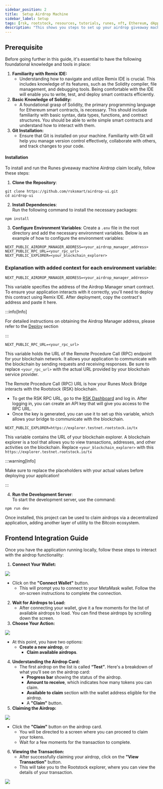 ```yaml
---
sidebar_position: 2
title:  Setup Airdrop Machine
sidebar_label: Setup
tags: [rsk, rootstock, resources, tutorials, runes, nft, Ethereum, dApps, smart contracts, airdrop]
description: "This shows you steps to set up your airdrop giveaway machine"
---
```


## **Prerequisite**

Before going further in this guide, it's essential to have the following foundational knowledge and tools in place:

1. **Familiarity with Remix IDE:**  
   * Understanding how to navigate and utilize Remix IDE is crucial. This includes knowledge of its features, such as the Solidity compiler, file management, and debugging tools. Being comfortable with the IDE will enable you to write, test, and deploy smart contracts efficiently.  
2. **Basic Knowledge of Solidity:**  
   * A foundational grasp of Solidity, the primary programming language for Ethereum smart contracts, is necessary. This should include familiarity with basic syntax, data types, functions, and contract structures. You should be able to write simple smart contracts and understand how to interact with them.  
3. **Git Installation:**  
   * Ensure that Git is installed on your machine. Familiarity with Git will help you manage version control effectively, collaborate with others, and track changes to your code.

#### **Installation**

To install and run the Runes giveaway machine Airdrop claim locally, follow these steps:

1. **Clone the Repository**:

```
git clone https://github.com/rsksmart/airdrop-ui.git
cd airdrop-ui
```

2. **Install Dependencies**:   
Run the following command to install the necessary packages:

```
npm install
```

3. **Configure Environment Variables**: Create a `.env` file in the root directory and add the necessary environment variables. Below is an example of how to configure the environment variables:

```
NEXT_PUBLIC_AIRDROP_MANAGER_ADDRESS=<your_airdrop_manager_address>
NEXT_PUBLIC_RPC_URL=<your_rpc_url>
NEXT_PUBLIC_EXPLORER=<your_blockchain_explorer>
```

### Explanation with added context for each environment variable:

```
NEXT_PUBLIC_AIRDROP_MANAGER_ADDRESS=<your_airdrop_manager_address>
```

This variable specifies the address of the Airdrop Manager smart contract. To ensure your application interacts with it correctly, you'll need to deploy this contract using Remix IDE. After deployment, copy the contract's address and paste it here.

:::info[Info]

For detailed instructions on obtaining the Airdrop Manager address, please refer to the [Deploy](docs/04-resources/09-Airdrop/deploy.md) section

:::

```
NEXT_PUBLIC_RPC_URL=<your_rpc_url>
```

This variable holds the URL of the Remote Procedure Call (RPC) endpoint for your blockchain network. It allows your application to communicate with the blockchain by sending requests and receiving responses. Be sure to replace `<your_rpc_url>` with the actual URL provided by your blockchain service provider.

The Remote Procedure Call (RPC) URL is how your Runes Mock Bridge interacts with the Rootstock (RSK) blockchain.

* To get the RSK RPC URL, go to the [RSK Dashboard](https://dashboard.rpc.rootstock.io/login) and log in. After logging in, you can create an API key that will give you access to the RPC URL.  
* Once the key is generated, you can use it to set up this variable, which allows your bridge to communicate with the blockchain.

```
NEXT_PUBLIC_EXPLORER=https://explorer.testnet.rootstock.io/tx
```

This variable contains the URL of your blockchain explorer. A blockchain explorer is a tool that allows you to view transactions, addresses, and other activities on the blockchain. Replace `<your_blockchain_explorer>` with this `https://explorer.testnet.rootstock.io/tx`

:::warning[Info]

Make sure to replace the placeholders with your actual values before deploying your application\!

:::

4. **Run the Development Server**:   
To start the development server, use the command:

```
npm run dev
```

Once installed, this project can be used to claim airdrops via a decentralized application, adding another layer of utility to the Bitcoin ecosystem.

## **Frontend Integration Guide**

Once you have the application running locally, follow these steps to interact with the airdrop functionality:

1. **Connect Your Wallet:**

<img src="/img/resources/runes/airdrop/airdrop-dashboard.png"/>

* Click on the **"Connect Wallet"** button.  
  * This will prompt you to connect to your MetaMask wallet. Follow the on-screen instructions to complete the connection.  
2. **Wait for Airdrops to Load:**  
   * After connecting your wallet, give it a few moments for the list of available airdrops to load. You can find these airdrops by scrolling down the screen.  
3. **Choose Your Action:**

<img src="/img/resources/runes/airdrop/list-of-Airdrops.png"/>

* At this point, you have two options:  
  * **Create a new airdrop**, or  
    * **Claim available airdrops**.  
4. **Understanding the Airdrop Card:**  
   * The first airdrop on the list is called **“Test”**. Here's a breakdown of what you’ll see on the airdrop card:  
     * **Progress bar** showing the status of the airdrop.  
     * **Amount to receive**, which indicates how many tokens you can claim.  
     * **Available to claim** section with the wallet address eligible for the airdrop.  
     * A **"Claim"** button.  
5. **Claiming the Airdrop:**

<img src="/img/resources/runes/airdrop/claim-airdrop.png"/>

* Click the **"Claim"** button on the airdrop card.  
  * You will be directed to a screen where you can proceed to claim your tokens.  
  * Wait for a few moments for the transaction to complete.  
6. **Viewing the Transaction:**  
   * After successfully claiming your airdrop, click on the **"View Transaction"** button.  
   * This will take you to the Rootstock explorer, where you can view the details of your transaction.

<img src="/img/resources/runes/airdrop/claimed-airdrop.png"/>